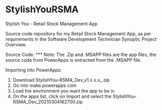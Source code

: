 # StylishYouRSMA
Stylish You - Retail Stock Management App

Source code repository for my Retail Stock Management App, as per requirements in the Software Development Technician Synoptic Project Overview.

Source Code:
*** Note: The .Zip and .MSAPP files are the app files, the source code from PowerApps is extracted from the .MSAPP file.

Importing into PowerApps:
1. Download StylishYou-RSMA_Dev_v1.x.x.x_.zip
2. Go into make.powerapps.com
3. Load the environment you want the app to be in
4. On the apps list, click on Import and select the StylishYou-RSMA_Dev_20210304162700.zip
